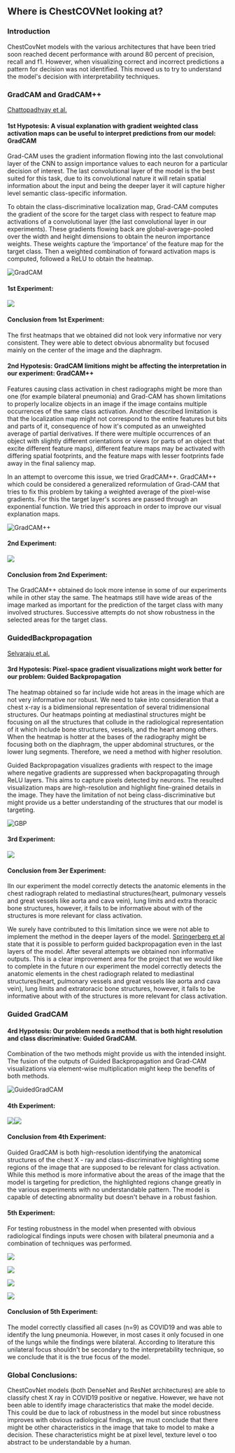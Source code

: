 ## Where is ChestCOVNet looking at?

### Introduction
ChestCovNet models with the various architectures that have been tried soon reached decent performance with around 80 percent of precision, recall and f1. However, when visualizing correct and incorrect predictions a pattern for decision was not identified. This moved us to try to understand the model's decision with interpretability techniques. 

### GradCAM and GradCAM++ 
[Chattopadhyay et al.](https://arxiv.org/pdf/1710.11063.pdf)
#### 1st Hypotesis: A visual explanation with gradient weighted class activation maps can be useful to interpret predictions from our model: GradCAM 

Grad-CAM uses the gradient information flowing into the last convolutional layer of the CNN to assign importance values to each neuron for a particular decision of interest. The last convolutional layer of the model is the best suited for this task, due to its convolutional nature it will retain spatial information about the input and being the deeper layer it will capture higher level semantic class-specific information. 

To obtain the class-discriminative localization map, Grad-CAM computes the gradient of the score for the target class with respect to feature map activations of a convolutional layer (the last convolutional layer in our experiments). These gradients flowing back are global-average-pooled over the width and height dimensions to obtain the neuron importance weights. These weights capture the ‘importance’ of the feature map for the target class. Then a weighted combination of forward activation maps is computed, followed a ReLU to obtain the heatmap.

![GradCAM](/Interpretability/Images/gradcam.png)

#### 1st Experiment:

![](https://github.com/FastCovNetProject/FastCovNetProject/blob/main/Interpretability/Images/egradCAM.png)

#### Conclusion from 1st Experiment:
The first heatmaps that we obtained did not look very informative nor very consistent. They were able to detect obvious abnormality but focused mainly on the center of the image and the diaphragm.

#### 2nd Hypotesis: GradCAM limitions might be affecting the interpretation in our experiment: GradCAM++
Features causing class activation in chest radiographs might be more than one (for example bilateral pneumonia) and Grad-CAM has shown limitations to properly localize objects in an image if the image contains multiple occurrences of the same class activation. Another described limitation is that the localization map might not correspond to the entire features but bits and parts of it, consequence of how it's computed as an unweighted average of partial derivatives. If there were multiple occurrences of an object with slightly different orientations or views (or parts of an object that excite different feature maps), different feature maps may be activated with differing spatial footprints, and the feature maps with lesser footprints fade away in the final saliency map.

In an attempt to overcome this issue, we tried GradCAM++. GradCAM++ which could be considered a generalized reformulation of Grad-CAM that tries to fix this problem by taking a weighted average of the pixel-wise gradients. For this the target layer's scores are passed through an exponential function. We tried this approach in order to improve our visual explanation maps.


![GradCAM++](https://github.com/FastCovNetProject/FastCovNetProject/blob/main/Interpretability/Images/gradcam%2B%2B.JPG)

#### 2nd Experiment: 

![](https://github.com/FastCovNetProject/FastCovNetProject/blob/main/Interpretability/Images/eGradCAM%20y%20%2B%2B.PNG)

#### Conclusion from 2nd Experiment:
The GradCAM++ obtained do look more intense in some of our experiments while in other stay the same. The heatmaps still have wide areas of the image marked as important for the prediction of the target class with many involved structures. Successive attempts do not show robustness in the selected areas for the target class.

### GuidedBackpropagation 
[Selvaraju et al.](https://ramprs.github.io/static/docs/IJCV_Grad-CAM.pdf)
#### 3rd Hypotesis: Pixel-space gradient visualizations might work better for our problem: Guided Backpropagation 
The heatmap obtained so far include wide hot areas in the image which are not very informative nor robust. We need to take into consideration that a chest x-ray is a bidimensional representation of several tridimensional structures. Our heatmaps pointing at mediastinal structures might be focusing on all the structures that collude in the radiological representation of it which include bone structures, vessels, and the heart among others. When the heatmap is hotter at the bases of the radiography might be focusing both on the diaphragm, the upper abdominal structures, or the lower lung segments. Therefore, we need a method with higher resolution.

Guided Backpropagation visualizes gradients with respect to the image where negative gradients are suppressed when backpropagating through ReLU layers. This aims to capture pixels detected by neurons. The resulted visualization maps are high-resolution and highlight fine-grained details in the image. They have the limitation of not being class-discriminative but might provide us a better understanding of the structures that our model is targeting.


![GBP](https://github.com/FastCovNetProject/FastCovNetProject/blob/main/Interpretability/Images/gbp.JPG)

#### 3rd Experiment:

![](https://github.com/FastCovNetProject/FastCovNetProject/blob/main/Interpretability/Images/eGBp.PNG)

#### Conclusion from 3er Experiment:
IIn our experiment the model correctly detects the anatomic elements in the chest radiograph related to mediastinal structures(heart, pulmonary vessels and great vessels like aorta and cava vein), lung limits and extra thoracic bone structures, however, it fails to be informative about with of the structures is more relevant for class activation.

We surely have contributed to this limitation since we were not able to implement the method in the deeper layers of the model. [Springerberg et al](https://arxiv.org/pdf/1412.6806.pdf) state that it is possible to perform guided backpropagation even in the last layers of the model. After several attempts we obtained non informative outputs. This is a clear improvement area for the project that we would like to complete in the future
n our experiment the model correctly detects the anatomic elements in the chest radiograph related to mediastinal structures(heart, pulmonary vessels and great vessels like aorta and cava vein), lung limits and extratoracic bone structures, however, it fails to be informative about with of the structures is more relevant for class activation. 

### Guided GradCAM
#### 4rd Hypotesis: Our problem needs a method that is both hight resolution and class discriminative: Guided GradCAM. 
Combination of the two methods might provide us with the intended insight. The fusion of the outputs of Guided Backpropagation and Grad-CAM visualizations via element-wise multiplication might keep the benefits of both methods. 

![GuidedGradCAM](https://github.com/FastCovNetProject/FastCovNetProject/blob/main/Interpretability/Images/gradcam%20y%20guidedbp.png)

#### 4th Experiment:

![](https://github.com/FastCovNetProject/FastCovNetProject/blob/main/Interpretability/Images/eGgradcam1.jpg)![](https://github.com/FastCovNetProject/FastCovNetProject/blob/main/Interpretability/Images/eGgradcam2.png
)

#### Conclusion from 4th Experiment:
Guided GradCAM is both high-resolution identifying the anatomical structures of the chest X - ray and class-discriminative highlighting some regions of the image that are supposed to be relevant for class activation. While this method is more informative about the areas of the image that the model is targeting for prediction, the highlighted regions change greatly in the various experiments with no understandable pattern. The model is capable of detecting abnormality but doesn't behave in a robust fashion. 

#### 5th Experiment:

For testing robustness in the model when presented with obvious radiological findings inputs were chosen with bilateral pneumonia and a combination of techniques was performed. 

![](https://github.com/FastCovNetProject/FastCovNetProject/blob/main/Interpretability/Images/neumonia1.jpg)


![](https://github.com/FastCovNetProject/FastCovNetProject/blob/main/Interpretability/Images/neumonia2.jpg)


![](https://github.com/FastCovNetProject/FastCovNetProject/blob/main/Interpretability/Images/neumonia7.png)


![](https://github.com/FastCovNetProject/FastCovNetProject/blob/main/Interpretability/Images/pneumonia%204.png)

#### Conclusion of 5th Experiment:

The model correctly classified all cases (n=9) as COVID19 and was able to identify the lung pneumonia. However, in most cases it only focused in one of the lungs while the findings were bilateral. According to literature this unilateral focus shouldn't be secondary to the interpretability technique, so we conclude that it is the true focus of the model. 

### Global Conclusions:

ChestCovNet models (both DenseNet and ResNet architectures) are able to classify chest X ray in COVID19 positive or negative. However, we have not been able to identify image characteristics that make the model decide. This could be due to lack of robustness in the model but since robustness improves with obvious radiological findings, we must conclude that there might be other characteristics in the image that take to model to make a decision. These characteristics might be at pixel level, texture level o too abstract to be understandable by a human.
